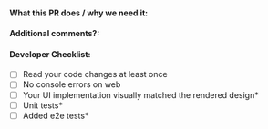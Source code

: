 <!--  Thanks for sending a pull request! -->

#### What this PR does / why we need it:

#### Additional comments?:

#### Developer Checklist:

<!--
Merging into the main branch implies your code is ready for production.
Before requesting for code review, please ensure that the following tasks
are completed. Otherwise, keep the PR drafted.
-->

- [ ] Read your code changes at least once
- [ ] No console errors on web
- [ ] Your UI implementation visually matched the rendered design\*
- [ ] Unit tests\*
- [ ] Added e2e tests\*

<!--
* If applicable
-->
